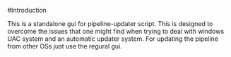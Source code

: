 #Introduction

This is a standalone gui for pipeline-updater script. This is designed to overcome the issues that one might find when trying to deal with windows UAC system and an automatic updater system. For updating the pipeline from other OSs just use the regural gui.
